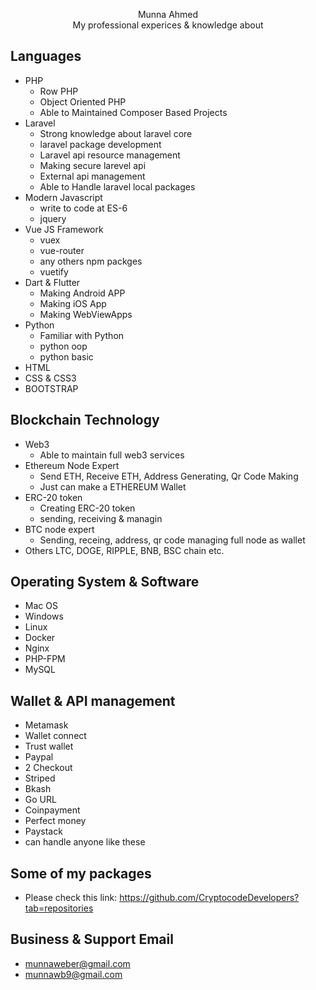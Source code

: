 <p align="center">
  Munna Ahmed
  <br/>
   My professional experices & knowledge about
</p>


## Languages

- PHP
  - Row PHP
  - Object Oriented PHP
  - Able to Maintained Composer Based Projects
- Laravel
  - Strong knowledge about laravel core
  - laravel package development
  - Laravel api resource management
  - Making secure larevel api
  - External api management
  - Able to Handle laravel local packages
- Modern Javascript
  - write to code at ES-6 
  - jquery
- Vue JS Framework
  - vuex
  - vue-router
  - any others npm packges
  - vuetify
- Dart & Flutter
  - Making Android APP
  - Making iOS App
  - Making WebViewApps
- Python
  - Familiar with Python
  - python oop
  - python basic
- HTML
- CSS & CSS3
- BOOTSTRAP


## Blockchain Technology
- Web3
  - Able to maintain full web3 services
- Ethereum Node Expert
  - Send ETH, Receive ETH, Address Generating, Qr Code Making
  - Just can make a ETHEREUM Wallet
- ERC-20 token
  - Creating ERC-20 token
  - sending, receiving & managin
- BTC node expert
  - Sending, receing, address, qr code managing full node as wallet
- Others LTC, DOGE, RIPPLE, BNB, BSC chain etc.

## Operating System & Software 
- Mac OS
- Windows
- Linux
- Docker
- Nginx
- PHP-FPM
- MySQL

## Wallet & API management
- Metamask
- Wallet connect
- Trust wallet
- Paypal 
- 2 Checkout
- Striped
- Bkash
- Go URL
- Coinpayment
- Perfect money
- Paystack
- can handle anyone like these

## Some of my packages
- Please check this link: https://github.com/CryptocodeDevelopers?tab=repositories

## Business & Support Email
- munnaweber@gmail.com
- munnawb9@gmail.com
